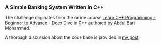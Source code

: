 ### A Simple Banking System Written in C++

The challenge originates from the online course 
[Learn C++ Programming - Beginner to Advance - Deep Dive in C++](https://www.udemy.com/cpp-deep-dive/) 
authored by 
[Abdul Bari Mohammed](https://www.linkedin.com/in/abdul-bari-mohammed-5a328717/).

A thorough discussion about the code base is provided in 
[my post](https://0xboz.github.io/blog/build-simple-banking-system-cpp/).

